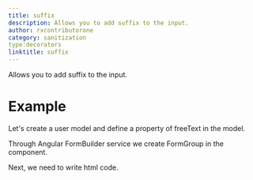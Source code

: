 ```yaml
---
title: suffix
description: Allows you to add suffix to the input.
author: rxcontributorone
category: sanitization
type:decorators
linktitle: suffix
---
```

 
<div class="title-bar"><p>Allows you to add suffix to the input.</p></div>

# Example  
Let's create a user model and define a property of freeText in the model.
<div component="app-code" key="suffix-add-model"></div> 

Through Angular FormBuilder service we create FormGroup in the component.

<div component="app-code" key="suffix-add-component"></div> 
Next, we need to write html code.
<div component="app-code" key="suffix-add-html"></div> 
<div component="app-example-runner" ref-component="app-suffix-add"></div>